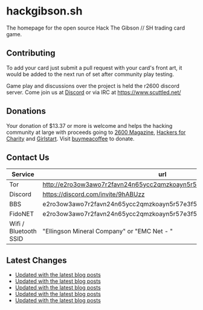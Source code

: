 # hackgibson.sh
The homepage for the open source Hack The Gibson // SH trading card game.


## Contributing

To add your card just submit a pull request with your card's front art, it would be added to the next run of set after community play testing.

Game play and discussions over the project is held the r2600 discord server. Come join us at [Discord](https://discord.com/invite/9hABUzz) or via IRC at https://www.scuttled.net/


## Donations

Your donation of $13.37 or more is welcome and helps the hacking community at large with proceeds going to [2600 Magazine](https://2600.com/), [Hackers for Charity](https://hackersforcharity.org) and [Girlstart](https://girlstart.org).  Visit [buymeacoffee](https://www.buymeacoffee.com/hackgibson.sh) to donate.


## Contact Us

Service | url
-|-
Tor | http://e2ro3ow3awo7r2favn24n65ycc2qmzkoayn5r57e3f56nvjwdcgg32ad.onion
Discord | https://discord.com/invite/9hABUzz
BBS | e2ro3ow3awo7r2favn24n65ycc2qmzkoayn5r57e3f56nvjwdcgg32ad.onion:23
FidoNET | e2ro3ow3awo7r2favn24n65ycc2qmzkoayn5r57e3f56nvjwdcgg32ad.onion:24554
Wifi / Bluetooth SSID | "Ellingson Mineral Company" or "EMC Net - <fidonet address>"

## Latest Changes
<!-- BLOG-POST-LIST:START -->
- [Updated with the latest blog posts](https://github.com/DFW2600/hackgibson.sh/commit/4937d09b7bfc38166bfb8a0df40eb7cf4c8339e8)
- [Updated with the latest blog posts](https://github.com/DFW2600/hackgibson.sh/commit/515b6bcd94d86bacd9f69fa79f87c76aeb1423b9)
- [Updated with the latest blog posts](https://github.com/DFW2600/hackgibson.sh/commit/fb84ebf58a01a4c0bf84f90bd8708f32fc9cb2fd)
- [Updated with the latest blog posts](https://github.com/DFW2600/hackgibson.sh/commit/97cbb49dec075ca851563a2cac3053927421e19e)
- [Updated with the latest blog posts](https://github.com/DFW2600/hackgibson.sh/commit/eb7ab6df533e56d90f617bb728f34b19423d6bdb)
<!-- BLOG-POST-LIST:END -->
